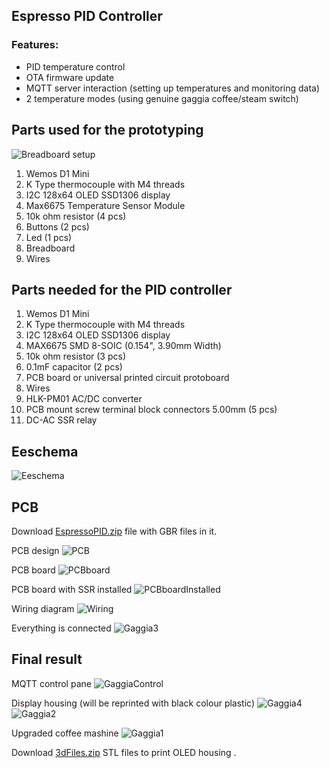 ## Espresso PID Controller

### Features:
* PID temperature control
* OTA firmware update
* MQTT server interaction (setting up temperatures and monitoring data)
* 2 temperature modes (using genuine gaggia coffee/steam switch)

## Parts used for the prototyping
![Breadboard setup](./files/setup.png)
1. Wemos D1 Mini
1. K Type thermocouple with M4 threads
1. I2C 128x64 OLED SSD1306 display
1. Max6675 Temperature Sensor Module
1. 10k ohm resistor (4 pcs)
1. Buttons (2 pcs)
1. Led (1 pcs)
1. Breadboard
1. Wires

## Parts needed for the PID controller
1. Wemos D1 Mini
1. K Type thermocouple with M4 threads
1. I2C 128x64 OLED SSD1306 display
1. MAX6675 SMD 8-SOIC (0.154", 3.90mm Width)
1. 10k ohm resistor (3 pcs)
1. 0.1mF capacitor (2 pcs)
1. PCB board or universal printed circuit protoboard
1. Wires
2. HLK-PM01 AC/DC converter
3. PCB mount screw terminal block connectors 5.00mm (5 pcs)
4. DC-AC SSR relay

## Eeschema 
![Eeschema](./files/EeschemaEspressoPID.png)

## PCB
Download [EspressoPID.zip](./files/EspressoPID.zip) file with GBR files in it.

PCB design
![PCB](./files/EspressoPIDpcb.png)

PCB board
![PCBboard](./files/pcbBoard.png)

PCB board with SSR installed
![PCBboardInstalled](./files/pcbBoardInstalled.png)

Wiring diagram
![Wiring](./files/single_ssr_120v.png)

Everything is connected
![Gaggia3](./files/Gaggia3.png)


## Final result

MQTT control pane
![GaggiaControl](./files/gaggiaControl.png)

Display housing (will be reprinted with black colour plastic)
![Gaggia4](./files/Gaggia4.png)
![Gaggia2](./files/Gaggia2.png)

Upgraded coffee mashine
![Gaggia1](./files/Gaggia1.png)

Download [3dFiles.zip](./files/3dFiles.zip) STL files to print OLED housing .
 